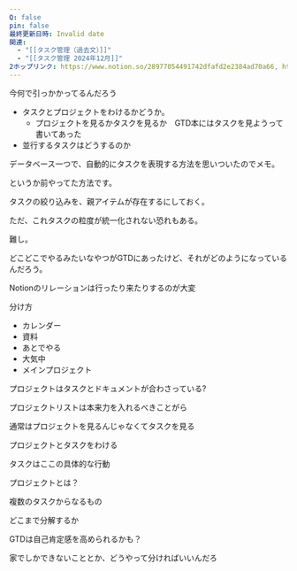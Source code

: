 ```yaml
---
Q: false
pin: false
最終更新日時: Invalid date
関連:
  - "[[タスク管理（過去文）]]"
  - "[[タスク管理 2024年12月]]"
2ホップリンク: https://www.notion.so/28977054491742dfafd2e2384ad70a66, https://www.notion.so/2d537d7c8e0a43f49f331c492bef06cb, https://www.notion.so/3056553b21e84163b3e0ad162d924b07, https://www.notion.so/37dc6fa32cfe48cdb6ee6c64ce354faa, https://www.notion.so/41422f4a03c24cf2a89d486bcfec9c4c, https://www.notion.so/82e3613c80b848eba1744b3b46afab38, https://www.notion.so/89f7cd78eeb4452f9a5433eb3dfb938e, https://www.notion.so/9a7f1d620a4a491e8f25962f156bf173, https://www.notion.so/a852849e626f4d4c94ecaf6a4d948e52, https://www.notion.so/ada28057937347ad9d67569c826c0d0e, https://www.notion.so/b916c6962c0045b6bea52d8153618b88, https://www.notion.so/cc7b28b1b1a243418417176fa0368377, https://www.notion.so/d7e58f47d072438bbfd016e453e04036, https://www.notion.so/e56fe12eb43448d2b5367dfcc53e046b,https://www.notion.so/696d76e19f9e4f70aca153c5f572fc95, https://www.notion.so/82e3613c80b848eba1744b3b46afab38, https://www.notion.so/89f7cd78eeb4452f9a5433eb3dfb938e, https://www.notion.so/a852849e626f4d4c94ecaf6a4d948e52, https://www.notion.so/cc7b28b1b1a243418417176fa0368377
---
```

今何で引っかかってるんだろう

- タスクとプロジェクトをわけるかどうか。
    - プロジェクトを見るかタスクを見るか　GTD本にはタスクを見ようって書いてあった
- 並行するタスクはどうするのか

  

データベース一つで、自動的にタスクを表現する方法を思いついたのでメモ。

というか前やってた方法です。

タスクの絞り込みを、親アイテムが存在するにしておく。

ただ、これタスクの粒度が統一化されない恐れもある。

難し。

  

どこどこでやるみたいなやつがGTDにあったけど、それがどのようになっているんだろう。

  

Notionのリレーションは行ったり来たりするのが大変

  

分け方

- カレンダー
- 資料
- あとでやる
- 大気中
- メインプロジェクト

プロジェクトはタスクとドキュメントが合わさっている?

プロジェクトリストは本来力を入れるべきことがら

通常はプロジェクトを見るんじゃなくてタスクを見る

  

プロジェクトとタスクをわける

タスクはここの具体的な行動

プロジェクトとは？

複数のタスクからなるもの

どこまで分解するか

  

GTDは自己肯定感を高められるかも？

  

家でしかできないこととか、どうやって分ければいいんだろ